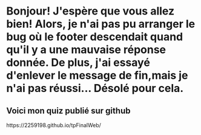 <h1>Bonjour! J'espère que vous allez bien!
Alors, je n'ai pas pu arranger le bug où le footer descendait quand qu'il y a une mauvaise réponse donnée.
De plus, j'ai essayé d'enlever le message de fin,mais je n'ai pas réussi... Désolé pour cela.</h1>

<h2> Voici mon quiz publié sur github</h2>

<p>https://2259198.github.io/tpFinalWeb/</p>

